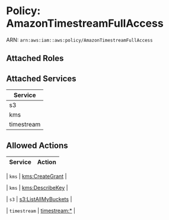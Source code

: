 # Policy: AmazonTimestreamFullAccess

ARN: `arn:aws:iam::aws:policy/AmazonTimestreamFullAccess`

## Attached Roles

## Attached Services

| Service |
|---------|
| s3 |
| kms |
| timestream |

## Allowed Actions

| Service | Action |
|:-------:|--------|

| `kms` | [kms:CreateGrant](../actions.md#kms:creategrant) |

| `kms` | [kms:DescribeKey](../actions.md#kms:describekey) |

| `s3` | [s3:ListAllMyBuckets](../actions.md#s3:listallmybuckets) |

| `timestream` | [timestream:*](../actions.md#timestream:all) |
